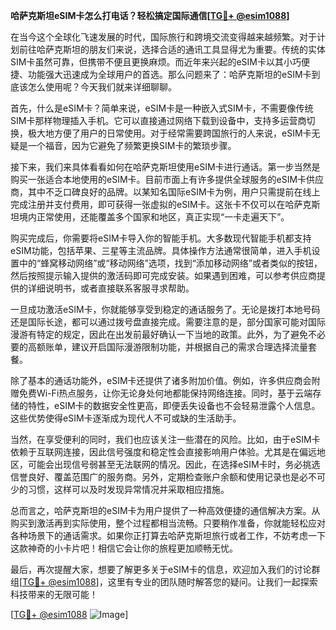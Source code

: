 **哈萨克斯坦eSIM卡怎么打电话？轻松搞定国际通信[[TG💪+ @esim1088](https://t.me/s/esim1088)]**

在当今这个全球化飞速发展的时代，国际旅行和跨境交流变得越来越频繁。对于计划前往哈萨克斯坦的朋友们来说，选择合适的通讯工具显得尤为重要。传统的实体SIM卡虽然可靠，但携带不便且更换麻烦。而近年来兴起的eSIM卡以其小巧便捷、功能强大迅速成为全球用户的首选。那么问题来了：哈萨克斯坦的eSIM卡到底该怎么使用呢？今天我们就来详细聊聊。

首先，什么是eSIM卡？简单来说，eSIM卡是一种嵌入式SIM卡，不需要像传统SIM卡那样物理插入手机。它可以直接通过网络下载到设备中，支持多运营商切换，极大地方便了用户的日常使用。对于经常需要跨国旅行的人来说，eSIM卡无疑是一个福音，因为它避免了频繁更换SIM卡的繁琐步骤。

接下来，我们来具体看看如何在哈萨克斯坦使用eSIM卡进行通话。第一步当然是购买一张适合本地使用的eSIM卡。目前市面上有许多提供全球服务的eSIM卡供应商，其中不乏口碑良好的品牌。以某知名国际eSIM卡为例，用户只需提前在线上完成注册并支付费用，即可获得一张虚拟的eSIM卡。这张卡不仅可以在哈萨克斯坦境内正常使用，还能覆盖多个国家和地区，真正实现“一卡走遍天下”。

购买完成后，你需要将eSIM卡导入你的智能手机。大多数现代智能手机都支持eSIM功能，包括苹果、三星等主流品牌。具体操作方法通常很简单，进入手机设置中的“蜂窝移动网络”或“移动网络”选项，找到“添加移动网络”或者类似的按钮，然后按照提示输入提供的激活码即可完成安装。如果遇到困难，可以参考供应商提供的详细说明书，或者直接联系客服寻求帮助。

一旦成功激活eSIM卡，你就能够享受到稳定的通话服务了。无论是拨打本地号码还是国际长途，都可以通过拨号盘直接完成。需要注意的是，部分国家可能对国际漫游有特定的规定，因此在出发前最好确认一下当地的政策。此外，为了避免不必要的高额账单，建议开启国际漫游限制功能，并根据自己的需求合理选择流量套餐。

除了基本的通话功能外，eSIM卡还提供了诸多附加价值。例如，许多供应商会附赠免费Wi-Fi热点服务，让你无论身处何地都能保持网络连接。同时，基于云端存储的特性，eSIM卡的数据安全性更高，即便丢失设备也不会轻易泄露个人信息。这些优势使得eSIM卡逐渐成为现代人不可或缺的生活助手。

当然，在享受便利的同时，我们也应该关注一些潜在的风险。比如，由于eSIM卡依赖于互联网连接，因此信号强度和稳定性会直接影响用户体验。尤其是在偏远地区，可能会出现信号弱甚至无法联网的情况。因此，在选择eSIM卡时，务必挑选信誉良好、覆盖范围广的服务商。另外，定期检查账户余额和使用记录也是必不可少的习惯，这样可以及时发现异常情况并采取相应措施。

总而言之，哈萨克斯坦的eSIM卡为用户提供了一种高效便捷的通信解决方案。从购买到激活再到实际使用，整个过程都相当流畅。只要稍作准备，你就能轻松应对各种场景下的通话需求。如果你正打算去哈萨克斯坦旅行或者工作，不妨考虑一下这款神奇的小卡片吧！相信它会让你的旅程更加顺畅无忧。

最后，再次提醒大家，想要了解更多关于eSIM卡的信息，欢迎加入我们的讨论群组[[TG💪+ @esim1088](https://t.me/s/esim1088)]，这里有专业的团队随时解答您的疑问。让我们一起探索科技带来的无限可能！

[[TG💪+ @esim1088](https://t.me/s/esim1088) ![Image](https://i.postimg.cc/4NQfJmqS/Snipaste-2025-05-13-00-14-12.png)]